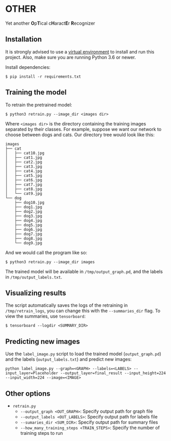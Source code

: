 # OTHER
Yet another **O**p**T**ical c**H**aract**E**r **R**ecognizer


## Installation
It is strongly advised to use a [virtual environment](https://docs.python.org/3/library/venv.html) to install and run this project. Also, make sure you are running Python 3.6 or newer.

Install dependencies:
```
$ pip install -r requirements.txt
```

## Training the model

To retrain the pretrained model:

```
$ python3 retrain.py --image_dir <images dir>
```

Where `<images dir>` is the directory containing the training images separated by their classes. For example, suppose we want our network to choose between dogs and cats. Our directory tree would look like this:

```
images
├── cat
│   ├── cat10.jpg
│   ├── cat1.jpg
│   ├── cat2.jpg
│   ├── cat3.jpg
│   ├── cat4.jpg
│   ├── cat5.jpg
│   ├── cat6.jpg
│   ├── cat7.jpg
│   ├── cat8.jpg
│   └── cat9.jpg
└── dog
    ├── dog10.jpg
    ├── dog1.jpg
    ├── dog2.jpg
    ├── dog3.jpg
    ├── dog4.jpg
    ├── dog5.jpg
    ├── dog6.jpg
    ├── dog7.jpg
    ├── dog8.jpg
    └── dog9.jpg
```

And we would call the program like so:

```
$ python3 retrain.py --image_dir images
```

The trained model will be available in `/tmp/output_graph.pd`, and the labels in `/tmp/output_labels.txt`.


## Visualizing results

The script automatically saves the logs of the retraining in `/tmp/retrain_logs`, you can change this with the `--summaries_dir` flag. To view the summaries, use `tensorboard`:

```
$ tensorboard --logdir <SUMMARY_DIR>
```

## Predicting new images

Use the `label_image.py` script to load the trained model (`output_graph.pd`) and the labels (`output_labels.txt`) and predict new images:

```
python label_image.py --graph=<GRAPH> --labels=<LABELS> --input_layer=Placeholder --output_layer=final_result --input_height=224 --input_width=224 --image=<IMAGE>
```


## Other options

- `retrain.py`
    - `--output_graph <OUT_GRAPH>`: Specify output path for graph file
    - `--output_labels <OUT_LABELS>`: Specify output path for labels file
    - `--sumaries_dir <SUM_DIR>`: Specify output path for summary files
    - `--how_many_training_steps <TRAIN_STEPS>`: Specify the number of training steps to run
